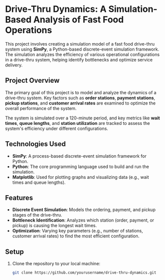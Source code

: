 # Drive-Thru Dynamics: A Simulation-Based Analysis of Fast Food Operations

This project involves creating a simulation model of a fast food drive-thru system using **SimPy**, a Python-based discrete-event simulation framework. The simulation analyzes the efficiency of various operational configurations in a drive-thru system, helping identify bottlenecks and optimize service delivery.

## Project Overview

The primary goal of this project is to model and analyze the dynamics of a drive-thru system. Key factors such as **order stations**, **payment stations**, **pickup stations**, and **customer arrival rates** are examined to optimize the overall performance of the system.

The system is simulated over a 120-minute period, and key metrics like **wait times**, **queue lengths**, and **station utilization** are tracked to assess the system's efficiency under different configurations.

## Technologies Used

- **SimPy**: A process-based discrete-event simulation framework for Python.
- **Python**: The core programming language used to build and run the simulation.
- **Matplotlib**: Used for plotting graphs and visualizing data (e.g., wait times and queue lengths).
  
## Features

- **Discrete Event Simulation**: Models the ordering, payment, and pickup stages of the drive-thru.
- **Bottleneck Identification**: Analyzes which station (order, payment, or pickup) is causing the longest wait times.
- **Optimization**: Varying key parameters (e.g., number of stations, customer arrival rates) to find the most efficient configuration.
  
## Setup

1. Clone the repository to your local machine:
   ```bash
   git clone https://github.com/yourusername/drive-thru-dynamics.git

